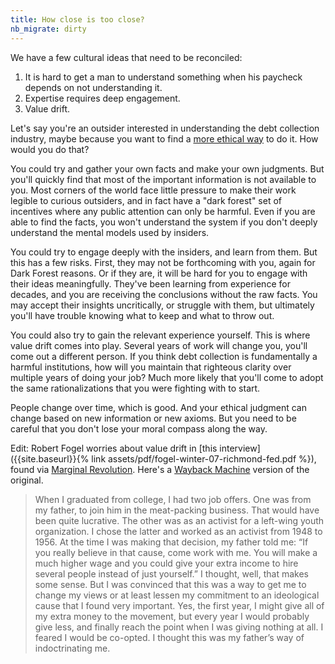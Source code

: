 ```yaml
---
title: How close is too close?
nb_migrate: dirty
---
```


We have a few cultural ideas that need to be reconciled:

1. It is hard to get a man to understand something when his paycheck depends on not understanding it.
1. Expertise requires deep engagement.
1. Value drift.


Let's say you're an outsider interested in understanding the debt collection industry, maybe because you want to find a [more ethical way](http://trueaccord.com/) to do it. How would you do that?

You could try and gather your own facts and make your own judgments. But you'll quickly find that most of the important information is not available to you. Most corners of the world face little pressure to make their work legible to curious outsiders, and in fact have a "dark forest" set of incentives where any public attention can only be harmful. Even if you are able to find the facts, you won't understand the system if you don't deeply understand the mental models used by insiders.

You could try to engage deeply with the insiders, and learn from them. But this has a few risks. First, they may not be forthcoming with you, again for Dark Forest reasons. Or if they are, it will be hard for you to engage with their ideas meaningfully. They've been learning from experience for decades, and you are receiving the conclusions without the raw facts. You may accept their insights uncritically, or struggle with them, but ultimately you'll have trouble knowing what to keep and what to throw out.

You could also try to gain the relevant experience yourself. This is where value drift comes into play. Several years of work will change you, you'll come out a different person. If you think debt collection is fundamentally a harmful institutions, how will you maintain that righteous clarity over multiple years of doing your job? Much more likely that you'll come to adopt the same rationalizations that you were fighting with to start.

People change over time, which is good. And your ethical judgment can change based on new information or new axioms. But you need to be careful that you don't lose your moral compass along the way.

Edit: Robert Fogel worries about value drift in [this interview]({{site.baseurl}}{% link assets/pdf/fogel-winter-07-richmond-fed.pdf %}), found via [Marginal Revolution](https://marginalrevolution.com/marginalrevolution/2007/04/interview_with_.html). Here's a [Wayback Machine](https://web.archive.org/web/20070421033044/http://www.richmondfed.org:80/publications/economic_research/region_focus/winter_2007/pdf/interview.pdf) version of the original.

> When I graduated from college, I had two job offers.  One was from my father, to join him in the meat-packing business.  That would have been quite lucrative. The other was as an activist for a left-wing youth organization.  I chose the latter and worked as an activist from 1948 to 1956.  At the time I was making that decision, my father told me: “If you really believe in that cause, come work with me.  You will make a much higher wage and you could give your extra income to hire several people instead of just yourself.”  I thought, well, that makes some sense.  But I was convinced that this was a way to get me to change my views or at least lessen my commitment to an ideological cause that I found very important.  Yes, the first year, I might give all of my extra money to the movement, but every year I would probably give less, and finally reach the point when I was giving nothing at all.  I feared I would be co-opted. I thought this was my father’s way of indoctrinating me.
